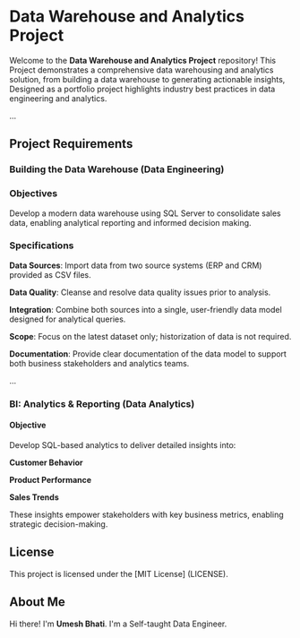 # Data Warehouse and Analytics Project

Welcome to the **Data Warehouse and Analytics Project** repository!
This Project demonstrates a comprehensive data warehousing and analytics solution, from building a data warehouse to generating actionable insights, Designed as a portfolio project highlights industry best practices in data engineering and analytics.

...

## Project Requirements

### Building the Data Warehouse (Data Engineering)

### Objectives
Develop a modern data warehouse using SQL Server to consolidate sales data, enabling analytical reporting and informed decision making.

### Specifications
**Data Sources**: Import data from two source systems (ERP and CRM) provided as CSV files.

**Data Quality**: Cleanse and resolve data quality issues prior to analysis.

**Integration**: Combine both sources into a single, user-friendly data model designed for analytical queries.

**Scope**: Focus on the latest dataset only; historization of data is not required.

**Documentation**: Provide clear documentation of the data model to support both business stakeholders and analytics teams.

...

### BI: Analytics & Reporting (Data Analytics)

#### Objective
Develop SQL-based analytics to deliver detailed insights into:

**Customer Behavior**

**Product Performance**

**Sales Trends**

These insights empower stakeholders with key business metrics, enabling strategic decision-making.

## License

This project is licensed under the [MIT License] (LICENSE).

## About Me

Hi there! I'm **Umesh Bhati**. I'm a Self-taught Data Engineer.
